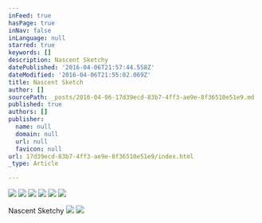 ```yaml
---
inFeed: true
hasPage: true
inNav: false
inLanguage: null
starred: true
keywords: []
description: Nascent Sketchy
datePublished: '2016-04-06T21:57:44.558Z'
dateModified: '2016-04-06T21:55:02.069Z'
title: Nascent Sketch
author: []
sourcePath: _posts/2016-04-06-17d39ecd-83b7-4ff3-ae9e-8f36510e51e9.md
published: true
authors: []
publisher:
  name: null
  domain: null
  url: null
  favicon: null
url: 17d39ecd-83b7-4ff3-ae9e-8f36510e51e9/index.html
_type: Article

---
```

![](https://the-grid-user-content.s3-us-west-2.amazonaws.com/acd1990d-4ffa-4b6e-b43c-b2fbf8c7e95f.jpg)
![](https://the-grid-user-content.s3-us-west-2.amazonaws.com/f140b693-cfc2-494e-81d4-39853c97900c.jpg)
![](https://the-grid-user-content.s3-us-west-2.amazonaws.com/adc4091b-ce47-47fb-990e-e046472366ab.jpg)
![](https://the-grid-user-content.s3-us-west-2.amazonaws.com/4554547f-6917-4900-b1e0-bd39a2b6d073.jpg)
![](https://the-grid-user-content.s3-us-west-2.amazonaws.com/52e5da76-d875-40aa-a71f-b2c225085484.png)
![](https://the-grid-user-content.s3-us-west-2.amazonaws.com/fd19438d-9d6b-4a6f-9ed5-37a4d74109b2.png)

Nascent Sketchy
![](https://the-grid-user-content.s3-us-west-2.amazonaws.com/6bfb6ef8-1cc5-400f-bb80-9fa235e07e13.jpg)
![](https://the-grid-user-content.s3-us-west-2.amazonaws.com/540ff22f-dbea-426b-a70c-45e84bf72545.jpg)